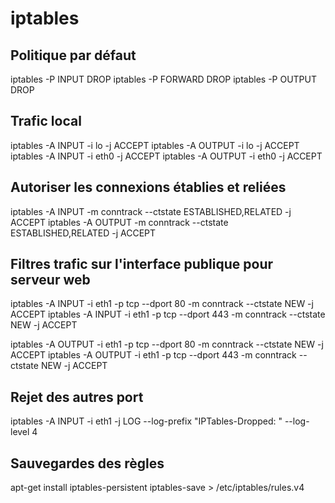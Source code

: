# iptables

## Politique par défaut

iptables -P INPUT DROP
iptables -P FORWARD DROP
iptables -P OUTPUT DROP

## Trafic local

iptables -A INPUT -i lo -j ACCEPT
iptables -A OUTPUT -i lo -j ACCEPT
iptables -A INPUT -i eth0 -j ACCEPT
iptables -A OUTPUT -i eth0 -j ACCEPT


## Autoriser les connexions établies et reliées

iptables -A INPUT -m conntrack --ctstate ESTABLISHED,RELATED -j ACCEPT
iptables -A OUTPUT -m conntrack --ctstate ESTABLISHED,RELATED -j ACCEPT
## Filtres trafic sur l'interface publique pour serveur web

iptables -A INPUT -i eth1 -p tcp --dport 80 -m conntrack --ctstate NEW -j ACCEPT
iptables -A INPUT -i eth1 -p tcp --dport 443 -m conntrack --ctstate NEW -j ACCEPT

iptables -A OUTPUT -i eth1 -p tcp --dport 80 -m conntrack --ctstate NEW -j ACCEPT
iptables -A OUTPUT -i eth1 -p tcp --dport 443 -m conntrack --ctstate NEW -j ACCEPT

## Rejet des autres port
iptables -A INPUT -i eth1 -j LOG --log-prefix "IPTables-Dropped: " --log-level 4

## Sauvegardes des règles

apt-get install iptables-persistent
iptables-save > /etc/iptables/rules.v4